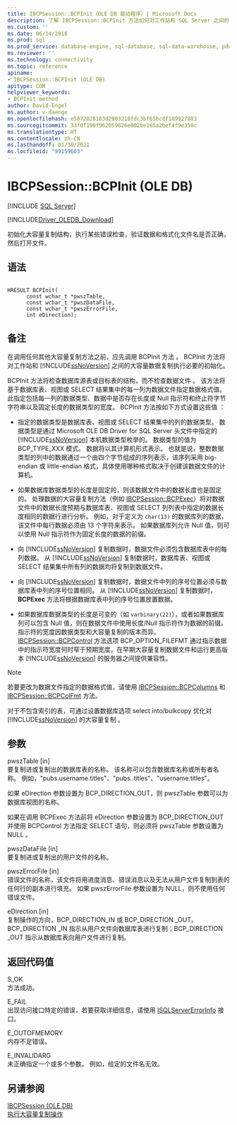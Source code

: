 ```yaml
---
title: IBCPSession::BCPInit（OLE DB 驱动程序）| Microsoft Docs
description: 了解 IBCPSession::BCPInit 方法如何对工作站和 SQL Server 之间的大容量数据复制执行必要的初始化。
ms.custom: ''
ms.date: 06/14/2018
ms.prod: sql
ms.prod_service: database-engine, sql-database, sql-data-warehouse, pdw
ms.reviewer: ''
ms.technology: connectivity
ms.topic: reference
apiname:
- IBCPSession::BCPInit (OLE DB)
apitype: COM
helpviewer_keywords:
- BCPInit method
author: David-Engel
ms.author: v-daenge
ms.openlocfilehash: e5872028183d2003218fdc3bf65bcdf189927883
ms.sourcegitcommit: 33f0f190f962059826e002be165a2bef4f9e350c
ms.translationtype: HT
ms.contentlocale: zh-CN
ms.lasthandoff: 01/30/2021
ms.locfileid: "99159603"
---
```

# <a name="ibcpsessionbcpinit-ole-db"></a>IBCPSession::BCPInit (OLE DB)
[!INCLUDE [SQL Server](../../../includes/applies-to-version/sql-asdb-asdbmi-asa-pdw.md)]

[!INCLUDE[Driver_OLEDB_Download](../../../includes/driver_oledb_download.md)]

  初始化大容量复制结构，执行某些错误检查，验证数据和格式化文件名是否正确，然后打开文件。  
  
## <a name="syntax"></a>语法  
  
```  
  
HRESULT BCPInit(   
      const wchar_t *pwszTable,  
      const wchar_t *pwszDataFile,  
      const wchar_t *pwszErrorFile,  
      int eDirection);  
```  
  
## <a name="remarks"></a>备注  
 在调用任何其他大容量复制方法之前，应先调用 BCPInit 方法  。 BCPInit 方法将对工作站和 [!INCLUDE[ssNoVersion](../../../includes/ssnoversion-md.md)] 之间的大容量数据复制执行必要的初始化。  
  
 BCPInit 方法将检查数据库源表或目标表的结构，而不检查数据文件  。 该方法将基于数据库表、视图或 SELECT 结果集中的每一列为数据文件指定数据格式值。 此指定包括每一列的数据类型、数据中是否存在长度或 Null 指示符和终止符字节字符串以及固定长度的数据类型的宽度。 BCPInit 方法按如下方式设置这些值  ：  
  
-   指定的数据类型是数据库表、视图或 SELECT 结果集中的列的数据类型。 数据类型是通过 Microsoft OLE DB Driver for SQL Server 头文件中指定的 [!INCLUDE[ssNoVersion](../../../includes/ssnoversion-md.md)] 本机数据类型枚举的。 数据类型的值为 BCP_TYPE_XXX 模式。 数据将以其计算机形式表示。 也就是说，整数数据类型的列中的数据通过一个由四个字节组成的序列表示，该序列采用 big-endian 或 little-endian 格式，具体使用哪种格式取决于创建该数据文件的计算机。  
  
-   如果数据库数据类型的长度是固定的，则该数据文件中的数据长度也是固定的。 处理数据的大容量复制方法（例如 [IBCPSession::BCPExec](../../oledb/ole-db-interfaces/ibcpsession-bcpexec-ole-db.md)）将对数据文件中的数据长度预期与数据库表、视图或 SELECT 列列表中指定的数据长度相同的数据行进行分析。 例如，对于定义为 `char(13)` 的数据库列的数据，该文件中每行数据必须由 13 个字符来表示。 如果数据库列允许 Null 值，则可以使用 Null 指示符作为固定长度的数据的前缀。  
  
-   向 [!INCLUDE[ssNoVersion](../../../includes/ssnoversion-md.md)] 复制数据时，数据文件必须包含数据库表中的每列数据。 从 [!INCLUDE[ssNoVersion](../../../includes/ssnoversion-md.md)] 复制数据时，数据库表、视图或 SELECT 结果集中所有列的数据均将复制到数据文件。  
  
-   向 [!INCLUDE[ssNoVersion](../../../includes/ssnoversion-md.md)] 复制数据时，数据文件中列的序号位置必须与数据库表中列的序号位置相同。 从 [!INCLUDE[ssNoVersion](../../../includes/ssnoversion-md.md)] 复制数据时，**BCPExec** 方法将根据数据库表中列的序号位置放置数据。  
  
-   如果数据库数据类型的长度是可变的（如 `varbinary(22)`），或者如果数据库列可以包含 Null 值，则在数据文件中使用长度/Null 指示符作为数据的前缀。 指示符的宽度因数据类型和大容量复制的版本而异。 [IBCPSession::BCPControl](../../oledb/ole-db-interfaces/ibcpsession-bcpcontrol-ole-db.md) 方法选项 BCP_OPTION_FILEFMT 通过指示数据中的指示符宽度何时窄于预期宽度，在早期大容量复制数据文件和运行更高版本 [!INCLUDE[ssNoVersion](../../../includes/ssnoversion-md.md)] 的服务器之间提供兼容性。  
  
> [!NOTE]  
>  若要更改为数据文件指定的数据格式值，请使用 [IBCPSession::BCPColumns](../../oledb/ole-db-interfaces/ibcpsession-bcpcolumns-ole-db.md) 和 [IBCPSession::BCPColFmt](../../oledb/ole-db-interfaces/ibcpsession-bcpcolfmt-ole-db.md) 方法。  
  
 对于不包含索引的表，可通过设置数据库选项 select into/bulkcopy 优化对 [!INCLUDE[ssNoVersion](../../../includes/ssnoversion-md.md)] 的大容量复制  。  
  
## <a name="arguments"></a>参数  
 pwszTable  [in]  
 要复制进或复制出的数据库表的名称。 该名称可以包含数据库名称或所有者名称。 例如，"pubs.username.titles"、"pubs..titles"、"username.titles"。  
  
 如果 eDirection 参数设置为 BCP_DIRECTION_OUT，则 pwszTable 参数可以为数据库视图的名称。  
  
 如果在调用 BCPExec 方法前将 eDirection 参数设置为 BCP_DIRECTION_OUT 并使用 BCPControl 方法指定 SELECT 语句，则必须将 pwszTable 参数设置为 NULL    。  
  
 pwszDataFile  [in]  
 要复制进或复制出的用户文件的名称。  
  
 pwszErrorFile  [in]  
 错误文件的名称，该文件将用进度消息、错误消息以及无法从用户文件复制到表的任何行的副本进行填充。 如果 pwszErrorFile 参数设置为 NULL，则不使用任何错误文件。   
  
 eDirection  [in]  
 复制操作的方向，BCP_DIRECTION_IN 或 BCP_DIRECTION _OUT。 BCP_DIRECTION _IN 指示从用户文件向数据库表进行复制；BCP_DIRECTION _OUT 指示从数据库表向用户文件进行复制。  
  
## <a name="return-code-values"></a>返回代码值  
 S_OK  
 方法成功。  
  
 E_FAIL  
 出现访问接口特定的错误，若要获取详细信息，请使用 [ISQLServerErrorInfo](./isqlservererrorinfo-geterrorinfo-ole-db.md) 接口。  
  
 E_OUTOFMEMORY  
 内存不足错误。  
  
 E_INVALIDARG  
 未正确指定一个或多个参数。 例如，给定的文件名无效。  
  
## <a name="see-also"></a>另请参阅  
 [IBCPSession &#40;OLE DB&#41;](../../oledb/ole-db-interfaces/ibcpsession-ole-db.md)   
 [执行大容量复制操作](../../oledb/features/performing-bulk-copy-operations.md)  
  
